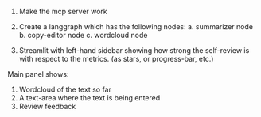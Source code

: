 1. Make the mcp server work
2. Create a langgraph which has the following nodes:
    a. summarizer node
    b. copy-editor node
    c. wordcloud node

3. Streamlit with left-hand sidebar showing how strong the self-review is with respect to the metrics. (as stars, or progress-bar, etc.)

Main panel shows:

1. Wordcloud of the text so far
2. A text-area where the text is being entered
3. Review feedback